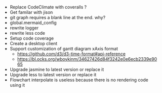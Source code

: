 - Replace CodeClimate with coveralls ?
- Get familar with jison
- git graph requires a blank line at the end. why?
- global.mermaid_config
- rewrite logger
- rewrite less code
- Setup code coverage
- Create a desktop client
- Support customization of gantt diagram xAxis format
    - https://github.com/d3/d3-time-format#api-reference
    - https://bl.ocks.org/wboykinm/34627426d84f3242e0e6ecb2339e9065
- Upgrade jasmine to latest version or replace it
- Upgrade less to latest version or replace it
- Flowchart interpolate is useless because there is no rendering code using it
